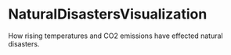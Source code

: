 # NaturalDisastersVisualization
How rising temperatures and CO2 emissions have effected natural disasters.
